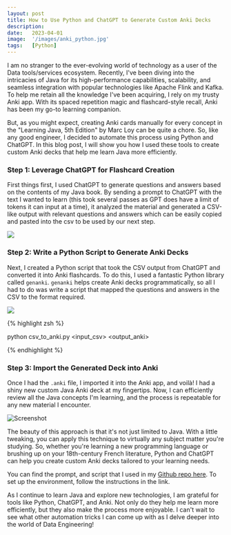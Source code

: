 ```yaml
---
layout: post
title: How to Use Python and ChatGPT to Generate Custom Anki Decks
description:
date:   2023-04-01
image:  '/images/anki_python.jpg'
tags:   [Python]
---
```


I am no stranger to the ever-evolving world of technology as a user of the Data tools/services ecosystem. Recently, I've been diving into the intricacies of Java for its high-performance capabilities, scalability, and seamless integration with popular technologies like Apache Flink and Kafka. To help me retain all the knowledge I've been acquiring, I rely on my trusty Anki app. With its spaced repetition magic and flashcard-style recall, Anki has been my go-to learning companion.

But, as you might expect, creating Anki cards manually for every concept in the "Learning Java, 5th Edition" by Marc Loy can be quite a chore. So, like any good engineer, I decided to automate this process using Python and ChatGPT. In this blog post, I will show you how I used these tools to create custom Anki decks that help me learn Java more efficiently.

### Step 1: Leverage ChatGPT for Flashcard Creation

First things first, I used ChatGPT to generate questions and answers based on the contents of my Java book. By sending a prompt to ChatGPT with the text I wanted to learn (this took several passes as GPT does have a limit of tokens it can input at a time), it analyzed the material and generated a CSV-like output with relevant questions and answers which can be easily copied and pasted into the csv to be used by our next step.

<!-- ![Gif]({{site.baseurl}}/images/gptpy_demo.gif) -->

<img src="{{ site.baseurl }}/images/gptpy_demo.gif">

<!-- ![Gif](/images/gptpy_demo.gif) -->

### Step 2: Write a Python Script to Generate Anki Decks

Next, I created a Python script that took the CSV output from ChatGPT and converted it into Anki flashcards. To do this, I used a fantastic Python library called `genanki`. `genanki` helps create Anki decks programmatically, so all I had to do was write a script that mapped the questions and answers in the CSV to the format required.

<!-- ![Gif]({{site.baseurl}}/images/gptpy_demo_2.gif) -->

<img src="{{ site.baseurl }}/images/gptpy_demo_2.gif">

<!-- ![Gif](/images/gptpy_demo_2.gif) -->

{% highlight zsh %}

python csv_to_anki.py <input_csv> <output_anki>

{% endhighlight %}

### Step 3: Import the Generated Deck into Anki

Once I had the `.anki` file, I imported it into the Anki app, and voilà! I had a shiny new custom Java Anki deck at my fingertips. Now, I can efficiently review all the Java concepts I'm learning, and the process is repeatable for any new material I encounter.

![Screenshot]({{site.baseurl}}/images/import_screenshot.jpg)

The beauty of this approach is that it's not just limited to Java. With a little tweaking, you can apply this technique to virtually any subject matter you're studying. So, whether you're learning a new programming language or brushing up on your 18th-century French literature, Python and ChatGPT can help you create custom Anki decks tailored to your learning needs. 

You can find the prompt, and script that I used in my [Github repo here](www.google.ca). To set up the environment, follow the instructions in the link.

As I continue to learn Java and explore new technologies, I am grateful for tools like Python, ChatGPT, and Anki. Not only do they help me learn more efficiently, but they also make the process more enjoyable. I can't wait to see what other automation tricks I can come up with as I delve deeper into the world of Data Engineering!

